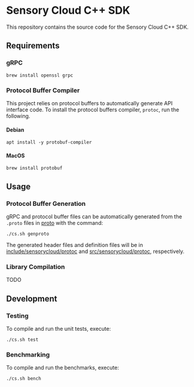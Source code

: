 # Sensory Cloud C++ SDK

This repository contains the source code for the Sensory Cloud C++ SDK.

## Requirements

### gRPC

```shell
brew install openssl grpc
```

### Protocol Buffer Compiler

This project relies on protocol buffers to automatically generate API interface
code. To install the protocol buffers compiler, `protoc`, run the following.

#### Debian

```shell
apt install -y protobuf-compiler
```

#### MacOS

```shell
brew install protobuf
```

## Usage

### Protocol Buffer Generation

gRPC and protocol buffer files can be automatically generated from the `.proto` files in [proto](proto) with the command:

```shell
./cs.sh genproto
```

The generated header files and definition files will be in [include/sensorycloud/protoc](include/sensorycloud/protoc) and [src/sensorycloud/protoc](src/sensorycloud/protoc), respectively.

### Library Compilation

TODO

## Development

### Testing

To compile and run the unit tests, execute:

```shell
./cs.sh test
```

### Benchmarking

To compile and run the benchmarks, execute:

```shell
./cs.sh bench
```
